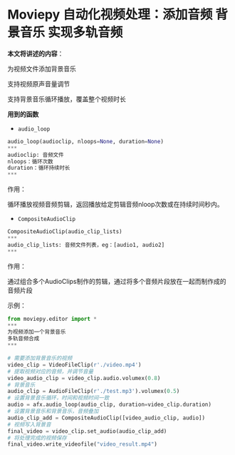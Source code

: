 # Moviepy 自动化视频处理：添加音频 背景音乐 实现多轨音频



**本文将讲述的内容**：

为视频文件添加背景音乐

支持视频原声音量调节

支持背景音乐循环播放，覆盖整个视频时长

**用到的函数**

+ `audio_loop`

```python
audio_loop(audioclip, nloops=None, duration=None)
***
audioclip: 音频文件
nloops：循环次数
duration：循环持续时长
***
```

作用：

循环播放视频音频剪辑，返回播放给定剪辑音频nloop次数或在持续时间秒内。

+ `CompositeAudioClip`

```python
CompositeAudioClip(audio_clip_lists)
***
audio_clip_lists: 音频文件列表，eg：[audio1, audio2]
***
```

作用：

通过组合多个AudioClips制作的剪辑，通过将多个音频片段放在一起而制作成的音频片段

示例：

```python
from moviepy.editor import *
***
为视频添加一个背景音乐
多轨音频合成
***

# 需要添加背景音乐的视频
video_clip = VideoFileClip(r'./video.mp4')
# 提取视频对应的音频，并调节音量
video_audio_clip = video_clip.audio.volumex(0.8)
# 背景音乐
audio_clip = AudioFileClip(r'./test.mp3').volumex(0.5)
# 设置背景音乐循环，时间和视频时间一致
audio = afx.audio_loop(audio_clip, duration=video_clip.duration)
# 设置背景音乐和背景音乐，音频叠加
audio_clip_add = CompositeAudioClip([video_audio_clip, audio])
# 视频写入背景音
final_video = video_clip.set_audio(audio_clip_add)
# 将处理完成的视频保存
final_video.write_videofile("video_result.mp4")
```

